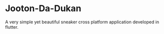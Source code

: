 # Jooton-Da-Dukan

A very simple yet beautiful sneaker cross platform application developed in flutter.
